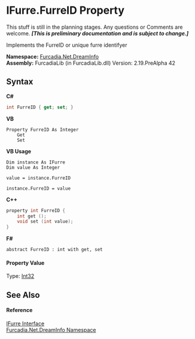 # IFurre.FurreID Property 
This stuff is still in the planning stages. Any questions or Comments are welcome. _**\[This is preliminary documentation and is subject to change.\]**_

Implements the FurreID or unique furre identifyer

**Namespace:**&nbsp;<a href="N_Furcadia_Net_DreamInfo">Furcadia.Net.DreamInfo</a><br />**Assembly:**&nbsp;FurcadiaLib (in FurcadiaLib.dll) Version: 2.19.PreAlpha 42

## Syntax

**C#**<br />
``` C#
int FurreID { get; set; }
```

**VB**<br />
``` VB
Property FurreID As Integer
	Get
	Set
```

**VB Usage**<br />
``` VB Usage
Dim instance As IFurre
Dim value As Integer

value = instance.FurreID

instance.FurreID = value
```

**C++**<br />
``` C++
property int FurreID {
	int get ();
	void set (int value);
}
```

**F#**<br />
``` F#
abstract FurreID : int with get, set

```


#### Property Value
Type: <a href="http://msdn2.microsoft.com/en-us/library/td2s409d" target="_blank">Int32</a>

## See Also


#### Reference
<a href="T_Furcadia_Net_DreamInfo_IFurre">IFurre Interface</a><br /><a href="N_Furcadia_Net_DreamInfo">Furcadia.Net.DreamInfo Namespace</a><br />
